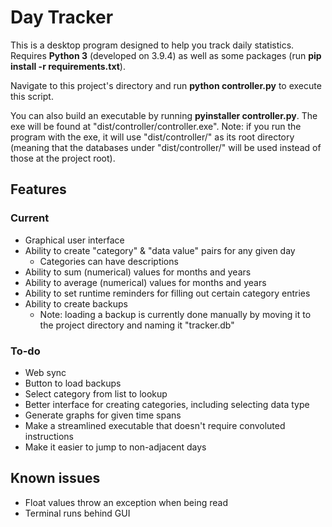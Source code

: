 # Day Tracker
This is a desktop program designed to help you track daily statistics. Requires **Python 3** (developed on 3.9.4) as well as some packages (run **pip install -r requirements.txt**). 

Navigate to this project's directory and run **python controller.py** to execute this script.

You can also build an executable by running **pyinstaller controller.py**. The exe will be found at "dist/controller/controller.exe". Note: if you run the program with the exe, it will use "dist/controller/" as its root directory (meaning that the databases under "dist/controller/" will be used instead of those at the project root).

## Features
### Current
 * Graphical user interface
 * Ability to create "category" & "data value" pairs for any given day
   * Categories can have descriptions
 * Ability to sum (numerical) values for months and years
 * Ability to average (numerical) values for months and years
 * Ability to set runtime reminders for filling out certain category entries
 * Ability to create backups
   * Note: loading a backup is currently done manually by moving it to the project directory and naming it "tracker.db"

### To-do
 * Web sync
 * Button to load backups
 * Select category from list to lookup
 * Better interface for creating categories, including selecting data type
 * Generate graphs for given time spans
 * Make a streamlined executable that doesn't require convoluted instructions
 * Make it easier to jump to non-adjacent days

## Known issues
 * Float values throw an exception when being read
 * Terminal runs behind GUI
